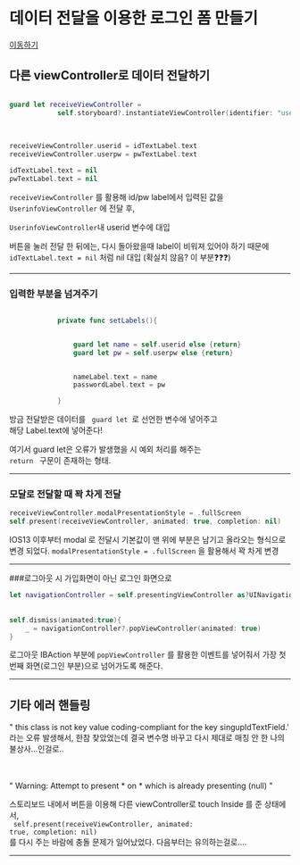 

# 데이터 전달을 이용한 로그인 폼 만들기

[이동하기](https://github.com/26th-SOPT-iOS/SongJiHoon/tree/master/1st_week/SOPT_firstWeek_assignment_2)

##  다른  viewController로 데이터 전달하기



```Swift

guard let receiveViewController =
            self.storyboard?.instantiateViewController(identifier: "userinfoViewController") as? UserinfoViewController else {return}
        
        
        
receiveViewController.userid = idTextLabel.text
receiveViewController.userpw = pwTextLabel.text

idTextLabel.text = nil
pwTextLabel.text = nil

```


<code>receiveViewController</code> 를 활용해 id/pw label에서 입력된 값을 <br>
<code>UserinfoViewController</code> 에 전달 후,<br>

<code>UserinfoViewController</code>내 userid 변수에 대입<br>


버튼을 눌러 전달 한 뒤에는, 다시 돌아왔을때 label이 비워져 있어야 하기 때문에 <br>
<code>idTextLabel.text = nil</code> 처럼 nil 대입 (확실치 않음? 이 부분❓❓❓)<br>

---

### 입력한 부분을 넘겨주기


~~~Swift

            private func setLabels(){


                guard let name = self.userid else {return}
                guard let pw = self.userpw else {return}


                nameLabel.text = name
                passwordLabel.text = pw

            }

~~~


방금 전달받은 데이터를 <code> guard let </code>로 선언한 변수에 넣어주고 <br>
해당 Label.text에 넣어준다!

여기서 guard let은 오류가 발생했을 시 예외 처리를 해주는 <code> return </code> 구문이 존재하는 형태.

---

### 모달로 전달할 때 꽉 차게 전달

```Swift
receiveViewController.modalPresentationStyle = .fullScreen
self.present(receiveViewController, animated: true, completion: nil)
```


IOS13 이후부터 modal 로 전달시 기본값이 맨 위에 부분은 남기고 올라오는 형식으로 변경 되었다.
``` modalPresentationStyle = .fullScreen ``` 을 활용해서 꽉 차게 변경



---
###로그아웃 시 가입화면이 아닌 로그인 화면으로

```Swift
let navigationController = self.presentingViewController as?UINavigationController
        
               
self.dismiss(animated:true){
    _ = navigationController?.popViewController(animated: true)
}
```

로그아웃 IBAction 부분에 ```popViewController``` 를 활용한 이벤트를 넣어줘서
가장 첫번째 화면(로그인 부분)으로 넘어가도록 해준다.

---

##  기타 에러 핸들링

" this class is not key value coding-compliant for the key singupIdTextField.'<br>
라는 오류 발생해서, 한참 찾았었는데 결국 변수명 바꾸고 다시 제대로 매칭 안 한 나의 불상사...인걸로..<br><br><br>




" Warning: Attempt to present * on * which is already presenting (null) "

스토리보드 내에서 버튼을 이용해 다른 viewController로 touch Inside 를 준 상태에서,<br>
<code> self.present(receiveViewController, animated: true, completion: nil) </code><br>
를 다시 주는 바람에 충돌 문제가 일어났었다. 다음부터는 유의하는걸로....
  
 ---
 
  

